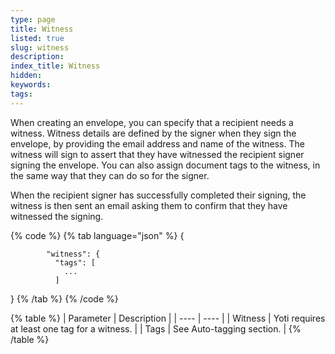 ```yaml
---
type: page
title: Witness
listed: true
slug: witness
description: 
index_title: Witness
hidden: 
keywords: 
tags: 
---
```


When creating an envelope, you can specify that a recipient needs a witness. Witness details are defined by the signer when they sign the envelope, by providing the email address and name of the witness. The witness will sign to assert that they have witnessed the recipient signer signing the envelope. You can also assign document tags to the witness, in the same way that they can do so for the signer.

When the recipient signer has successfully completed their signing, the witness is then sent an email asking them to confirm that they have witnessed the signing.

{% code %}
{% tab language="json" %}
{

            "witness": {
              "tags": [
                ...
              ]
}
{% /tab %}
{% /code %}

{% table %}
| Parameter | Description | 
| ---- | ---- | 
| Witness | Yoti requires at least one tag for a witness. | 
| Tags | See Auto-tagging section. | 
{% /table %}